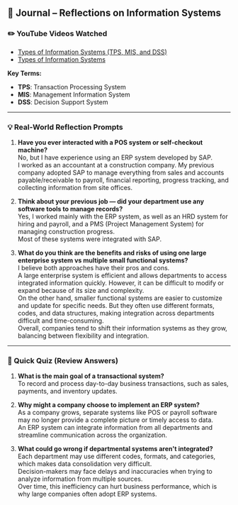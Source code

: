 ## 📘 Journal – Reflections on Information Systems

### ✏️ YouTube Videos Watched

- [Types of Information Systems (TPS, MIS, and DSS)](https://www.youtube.com/watch?v=nQ4Q3iN7TMM)
- [Types of Information Systems](https://www.youtube.com/watch?v=5hMhvDG35eA)

**Key Terms:**
- **TPS**: Transaction Processing System  
- **MIS**: Management Information System  
- **DSS**: Decision Support System

---

### 💡 Real-World Reflection Prompts

1. **Have you ever interacted with a POS system or self-checkout machine?**  
   No, but I have experience using an ERP system developed by SAP.  
   I worked as an accountant at a construction company. My previous company adopted SAP to manage everything from sales and accounts payable/receivable to payroll, financial reporting, progress tracking, and collecting information from site offices.

2. **Think about your previous job — did your department use any software tools to manage records?**  
   Yes, I worked mainly with the ERP system, as well as an HRD system for hiring and payroll, and a PMS (Project Management System) for managing construction progress.  
   Most of these systems were integrated with SAP.

3. **What do you think are the benefits and risks of using one large enterprise system vs multiple small functional systems?**  
   I believe both approaches have their pros and cons.  
   A large enterprise system is efficient and allows departments to access integrated information quickly. However, it can be difficult to modify or expand because of its size and complexity.  
   On the other hand, smaller functional systems are easier to customize and update for specific needs. But they often use different formats, codes, and data structures, making integration across departments difficult and time-consuming.  
   Overall, companies tend to shift their information systems as they grow, balancing between flexibility and integration.

---

### 🎯 Quick Quiz (Review Answers)

1. **What is the main goal of a transactional system?**  
   To record and process day-to-day business transactions, such as sales, payments, and inventory updates.

2. **Why might a company choose to implement an ERP system?**  
   As a company grows, separate systems like POS or payroll software may no longer provide a complete picture or timely access to data.  
   An ERP system can integrate information from all departments and streamline communication across the organization.

3. **What could go wrong if departmental systems aren't integrated?**  
   Each department may use different codes, formats, and categories, which makes data consolidation very difficult.  
   Decision-makers may face delays and inaccuracies when trying to analyze information from multiple sources.  
   Over time, this inefficiency can hurt business performance, which is why large companies often adopt ERP systems.